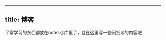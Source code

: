 <!--
 * @Description: In User Settings Edit
 * @Author: your name
 * @Date: 2019-08-30 17:35:38
 * @LastEditTime: 2019-08-30 17:35:38
 * @LastEditors: your name
 -->
---
title: 博客
---

平常学习的东西都放在notes仓库里了，就在这里写一些闲扯淡的内容吧
